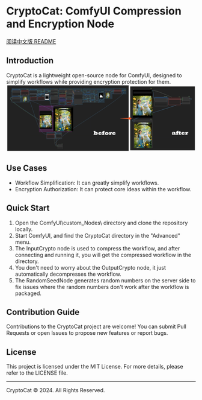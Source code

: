 # CryptoCat: ComfyUI Compression and Encryption Node

[阅读中文版 README](CHINESE_README.md)

## Introduction
CryptoCat is a lightweight open-source node for ComfyUI, designed to simplify workflows while providing encryption protection for them.
![image](docs/image1.png)

## Use Cases
- Workflow Simplification: It can greatly simplify workflows.
- Encryption Authorization: It can protect core ideas within the workflow.

## Quick Start
1. Open the ComfyUI\custom_Nodes\ directory and clone the repository locally.
2. Start ComfyUI, and find the CryptoCat directory in the "Advanced" menu.
3. The InputCrypto node is used to compress the workflow, and after connecting and running it, you will get the compressed workflow in the directory.
4. You don't need to worry about the OutputCrypto node, it just automatically decompresses the workflow.
5. The RandomSeedNode generates random numbers on the server side to fix issues where the random numbers don't work after the workflow is packaged.

## Contribution Guide
Contributions to the CryptoCat project are welcome! You can submit Pull Requests or open Issues to propose new features or report bugs.

## License
This project is licensed under the MIT License. For more details, please refer to the LICENSE file.

---
CryptoCat © 2024. All Rights Reserved.